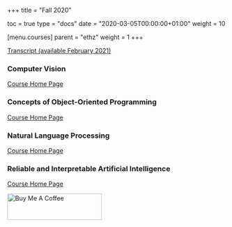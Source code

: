 +++
title = "Fall 2020"

toc = true
type = "docs"
date = "2020-03-05T00:00:00+01:00"
weight = 10

[menu.courses]
    parent = "ethz"
    weight = 1
+++

[Transcript (available February 2021)]()

### Computer Vision
[Course Home Page](https://cvg.ethz.ch/teaching/compvis/index.php)

### Concepts of Object-Oriented Programming
[Course Home Page](https://www.pm.inf.ethz.ch/education/courses/COOP.html)

### Natural Language Processing
[Course Home Page](https://rycolab.github.io/classes/intro-nlp/)

### Reliable and Interpretable Artificial Intelligence
[Course Home Page](https://www.sri.inf.ethz.ch/teaching/riai2020)

<a href="https://www.buymeacoffee.com/bouzaien" target="_blank"><img src="https://cdn.buymeacoffee.com/buttons/v2/default-blue.png" alt="Buy Me A Coffee" style="height: 60px !important;width: 217px !important;" ></a>